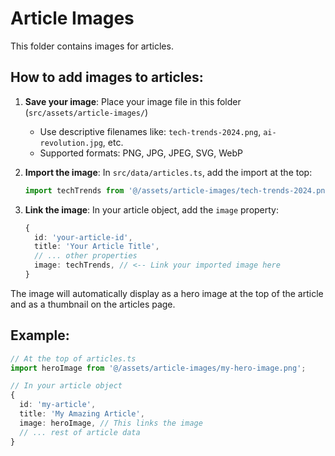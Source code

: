 # Article Images

This folder contains images for articles. 

## How to add images to articles:

1. **Save your image**: Place your image file in this folder (`src/assets/article-images/`)
   - Use descriptive filenames like: `tech-trends-2024.png`, `ai-revolution.jpg`, etc.
   - Supported formats: PNG, JPG, JPEG, SVG, WebP

2. **Import the image**: In `src/data/articles.ts`, add the import at the top:
   ```typescript
   import techTrends from '@/assets/article-images/tech-trends-2024.png';
   ```

3. **Link the image**: In your article object, add the `image` property:
   ```typescript
   {
     id: 'your-article-id',
     title: 'Your Article Title',
     // ... other properties
     image: techTrends, // <-- Link your imported image here
   }
   ```

The image will automatically display as a hero image at the top of the article and as a thumbnail on the articles page.

## Example:
```typescript
// At the top of articles.ts
import heroImage from '@/assets/article-images/my-hero-image.png';

// In your article object
{
  id: 'my-article',
  title: 'My Amazing Article',
  image: heroImage, // This links the image
  // ... rest of article data
}
```
